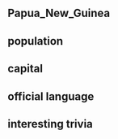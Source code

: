 ## Papua_New_Guinea
##  population


##  capital

 
##  official language


##  interesting trivia



